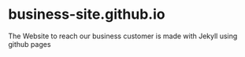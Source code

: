 # business-site.github.io
The Website to reach our business customer is made with Jekyll using github pages
